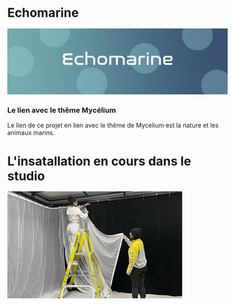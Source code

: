 # Echomarine
![banniere photo](https://github.com/MeganeRanger/H23_V13_inspirations_RANGER/blob/main/Mycelium/Echomarine/media/echomarine_banniere_page_projet.jpeg)


### Le lien avec le thême Mycélium 
Le lien de ce projet en lien avec le thême de Mycelium est la nature et les animaux marins.

# L'insatallation en cours dans le studio

![installation en cours](https://github.com/MeganeRanger/H23_V13_inspirations_RANGER/blob/main/Mycelium/Echomarine/media/installation_en_cours_01.png)


